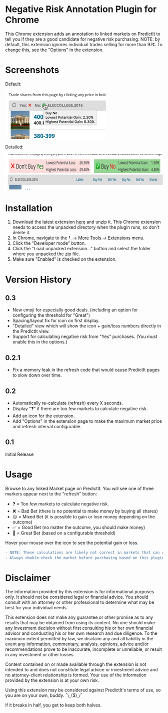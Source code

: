 Negative Risk Annotation Plugin for Chrome
==========================================

This Chrome extension adds an annotation to linked markets on PredictIt to tell you if they are a good candidate for negative risk purchasing.  NOTE: by default, this extension ignores individual trades selling for more than 97¢.  To change this, see the "Options" in the extension.

Screenshots
===========

Default:

  <img src="linked-market-example.png" width="321.5" height="153.5" title="Default Linked Market Example">

Detailed:

  <img src="linked-market-example-detailed.png" width="768" height="113" title="Detailed Linked Market Example">

Installation
============

1. Download the latest extension [here](https://github.com/phaedrus1992/pi/releases) and unzip it. This Chrome extension needs to access the unpacked directory when the plugin runs, so don't delete it.
2. In Chrome, navigate to the [⠇ -> More Tools -> Extensions](chrome://extensions) menu.
3. Click the "Developer mode" button.
4. Click the "Load unpacked extension..." button and select the folder where you unpacked the zip file.
5. Make sure "Enabled" is checked on the extension.

Version History
===============

0.3
---

* New emoji for especially good deals. (including an option for configuring the threshold for "Great")
* Spacing/layout fix for icon on first display.
* "Detailed" view which will show the icon + gain/loss numbers directly in the PredictIt view.
* Support for calculating negative risk from "Yes" purchases. (You must enable this in the options.)

0.2.1
-----

* Fix a memory leak in the refresh code that would cause PredictIt pages to slow down over time.

0.2
---
* Automatically re-calculate (refresh) every X seconds.
* Display "❓" if there are too few markets to calculate negative risk.
* Add an icon for the extension.
* Add "Options" in the extension page to make the maximum market price and refresh interval configurable.

0.1
---

Initial Release


Usage
=====

Browse to any linked Market page on PredictIt.  You will see one of three markers appear next to the "refresh" button:

* ❓ = Too few markets to calculate negative risk.
* ❌ = Bad Bet (there is no potential to make money by buying all shares)
* 😐 = Mixed Bet (it is possible to gain or lose money depending on the outcome)
* ✅ = Good Bet (no matter the outcome, you should make money)
* 🤑 = Great Bet (based on a configurable threshold)

Hover your mouse over the icon to see the potential gain or loss.

```diff
- NOTE: These calculations are likely not correct in markets that can resolve "none of the above."
- Always double-check the market before purchasing based on this plugin.
```

Disclaimer
==========

The information provided by this extension is for informational purposes only.  It should not be considered legal or financial advice.  You should consult with an attorney or other professional to determine what may be best for your individual needs.

This extension does not make any guarantee or other promise as to any results that may be obtained from using its content. No one should make any investment decision without first consulting his or her own financial advisor and conducting his or her own research and due diligence. To the maximum extent permitted by law, we disclaim any and all liability in the event any information, commentary, analysis, opinions, advice and/or recommendations prove to be inaccurate, incomplete or unreliable, or result in any investment or other losses.

Content contained on or made available through the extension is not intended to and does not constitute legal advice or investment advice and no attorney-client relationship is formed. Your use of the information provided by the extension is at your own risk.

Using this extension may be considered against PredictIt's terms of use, so you are on your own, buddy. ¯\\\_($)\_/¯

If it breaks in half, you get to keep both halves.
